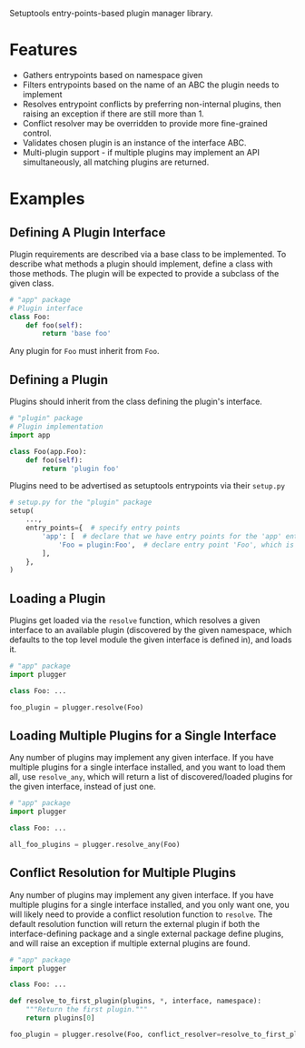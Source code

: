 Setuptools entry-points-based plugin manager library.

# Features

* Gathers entrypoints based on namespace given
* Filters entrypoints based on the name of an ABC the plugin needs to implement
* Resolves entrypoint conflicts by preferring non-internal plugins, then
  raising an exception if there are still more than 1.
* Conflict resolver may be overridden to provide more fine-grained control.
* Validates chosen plugin is an instance of the interface ABC.
* Multi-plugin support - if multiple plugins may implement an API
  simultaneously, all matching plugins are returned.

# Examples

## Defining A Plugin Interface

Plugin requirements are described via a base class to be implemented.  To describe what methods a plugin should implement, define a class with those methods.  The plugin will be expected to provide a subclass of the given class.

```python
# "app" package
# Plugin interface
class Foo:
    def foo(self):
        return 'base foo'
```

Any plugin for `Foo` must inherit from `Foo`.

## Defining a Plugin

Plugins should inherit from the class defining the plugin's interface.

```python
# "plugin" package
# Plugin implementation
import app

class Foo(app.Foo):
    def foo(self):
        return 'plugin foo'
```

Plugins need to be advertised as setuptools entrypoints via their `setup.py`

```python
# setup.py for the "plugin" package
setup(
    ...,
    entry_points={  # specify entry points
        'app': [  # declare that we have entry points for the 'app' entrypoint namespace
            'Foo = plugin:Foo',  # declare entry point 'Foo', which is our 'Foo' class.
        ],
    },
)
```

## Loading a Plugin

Plugins get loaded via the `resolve` function, which resolves a given interface to an available plugin (discovered by the given namespace, which defaults to the top level module the given interface is defined in), and loads it.

```python
# "app" package
import plugger

class Foo: ...

foo_plugin = plugger.resolve(Foo)
```

## Loading Multiple Plugins for a Single Interface

Any number of plugins may implement any given interface.  If you have multiple plugins for a single interface installed, and you want to load them all, use `resolve_any`, which will return a list of discovered/loaded plugins for the given interface, instead of just one.

```python
# "app" package
import plugger

class Foo: ...

all_foo_plugins = plugger.resolve_any(Foo)
```

## Conflict Resolution for Multiple Plugins

Any number of plugins may implement any given interface.  If you have multiple plugins for a single interface installed, and you only want one, you will likely need to provide a conflict resolution function to `resolve`.  The default resolution function will return the external plugin if both the interface-defining package and a single external package define plugins, and will raise an exception if multiple external plugins are found.

```python
# "app" package
import plugger

class Foo: ...

def resolve_to_first_plugin(plugins, *, interface, namespace):
    """Return the first plugin."""
    return plugins[0]

foo_plugin = plugger.resolve(Foo, conflict_resolver=resolve_to_first_plugin)
```
